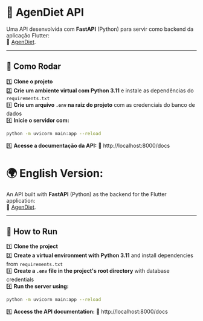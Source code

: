 # 🚀 AgenDiet API

Uma API desenvolvida com **FastAPI** (Python) para servir como backend da aplicação Flutter:  
🔗 [AgenDiet](https://github.com/marianaandrxde/agendiet).

---

## 📌 Como Rodar

1️⃣ **Clone o projeto**  
2️⃣ **Crie um ambiente virtual com Python 3.11** e instale as dependências do `requirements.txt`  
3️⃣ **Crie um arquivo `.env` na raiz do projeto** com as credenciais do banco de dados  
4️⃣ **Inicie o servidor com:**  
   ```bash
python -m uvicorn main:app --reload
```
5️⃣ **Acesse a documentação da API:** 
📌 http://localhost:8000/docs

# 🌍 English Version: 

An API built with **FastAPI** (Python) as the backend for the Flutter application:  
🔗 [AgenDiet](https://github.com/marianaandrxde/agendiet).

---

## 📌 How to Run

1️⃣ **Clone the project**  
2️⃣ **Create a virtual environment with Python 3.11** and install dependencies from `requirements.txt`  
3️⃣ **Create a `.env` file in the project's root directory** with database credentials  
4️⃣ **Run the server using:**  
   ```bash
   python -m uvicorn main:app --reload
```
5️⃣ **Access the API documentation:**
📌 http://localhost:8000/docs
